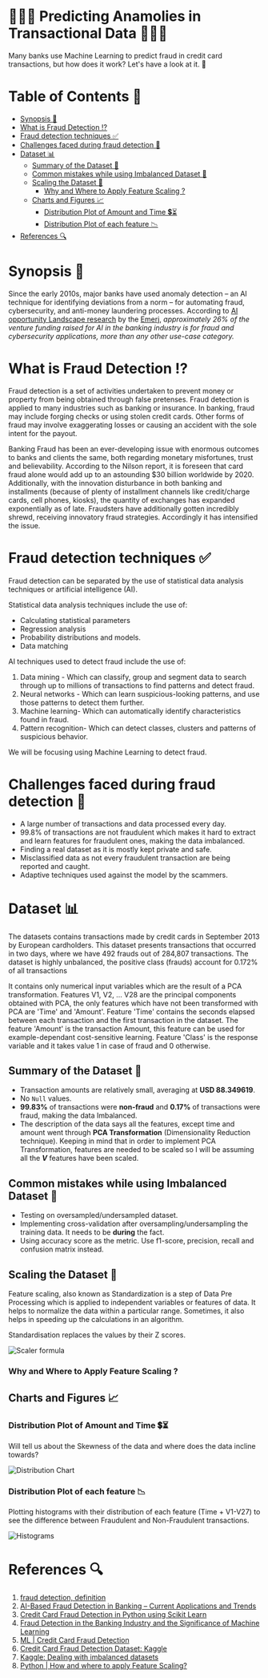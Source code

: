 # 🚨🚨🚨 Predicting Anamolies in Transactional Data 🚨🚨🚨  <!-- omit in toc -->
Many banks use Machine Learning to predict fraud in credit card transactions, but how does it work? Let's have a look at it. 🧐

# Table of Contents 📒 <!-- omit in toc -->

- [Synopsis 📝](#synopsis-)
- [What is Fraud Detection ⁉](#what-is-fraud-detection-)
- [Fraud detection techniques ✅](#fraud-detection-techniques-)
- [Challenges faced during fraud detection 💫](#challenges-faced-during-fraud-detection-)
- [Dataset 📊](#dataset-)
  - [Summary of the Dataset 📃](#summary-of-the-dataset-)
  - [Common mistakes while using Imbalanced Dataset 🚫](#common-mistakes-while-using-imbalanced-dataset-)
  - [Scaling the Dataset 🔬](#scaling-the-dataset-)
    - [Why and Where to Apply Feature Scaling ?](#why-and-where-to-apply-feature-scaling-)
  - [Charts and Figures 📈](#charts-and-figures-)
    - [Distribution Plot of Amount and Time 💲⏳](#distribution-plot-of-amount-and-time-)
    - [Distribution Plot of each feature 📉](#distribution-plot-of-each-feature-)
- [References 🔍](#references-)

# Synopsis 📝

Since the early 2010s, major banks have used anomaly detection – an AI technique for identifying deviations from a norm – for automating fraud, cybersecurity, and anti-money laundering processes. According to [AI opportunity Landscape research](https://emerj.com/ai-opportunity-landscape-finserv/) by the [Emerj](https://emerj.com/), *approximately 26% of the venture funding raised for AI in the banking industry is for fraud and cybersecurity applications, more than any other use-case category.*

# What is Fraud Detection ⁉

Fraud detection is a set of activities undertaken to prevent money or property from being obtained through false pretenses. Fraud detection is applied to many industries such as banking or insurance. In banking, fraud may include forging checks or using stolen credit cards. Other forms of fraud may involve exaggerating losses or causing an accident with the sole intent for the payout.

Banking Fraud has been an ever-developing issue with enormous outcomes to banks and clients the same, both regarding monetary misfortunes, trust and believability. According to the Nilson report, it is foreseen that card fraud alone would add up to an astounding $30 billion worldwide by 2020. Additionally, with the innovation disturbance in both banking and installments (because of plenty of installment channels like credit/charge cards, cell phones, kiosks), the quantity of exchanges has expanded exponentially as of late. Fraudsters have additionally gotten incredibly shrewd, receiving innovatory fraud strategies. Accordingly it has intensified the issue.

# Fraud detection techniques ✅

Fraud detection can be separated by the use of statistical data analysis techniques or artificial intelligence (AI).

Statistical data analysis techniques include the use of:

- Calculating statistical parameters
- Regression analysis
- Probability distributions and models.
- Data matching

AI techniques used to detect fraud include the use of:
1. Data mining - Which can classify, group and segment data to search through up to millions of transactions to find patterns and detect fraud.
2. Neural networks - Which can learn suspicious-looking patterns, and use those patterns to detect them further.
3. Machine learning- Which can automatically identify characteristics found in fraud.
4. Pattern recognition- Which can detect classes, clusters and patterns of suspicious behavior.

We will be focusing using Machine Learning to detect fraud.

# Challenges faced during fraud detection 💫

 - A large number of transactions and data processed every day. 
 - 99.8% of transactions are not fraudulent which makes it hard to extract and learn features for fraudulent ones, making the data imbalanced.
 - Finding a real dataset as it is mostly kept private and safe.
 - Misclassified data as not every fraudulent transaction are being reported and caught.
 - Adaptive techniques used against the model by the scammers.

# Dataset 📊

The datasets contains transactions made by credit cards in September 2013 by European cardholders.
This dataset presents transactions that occurred in two days, where we have 492 frauds out of 284,807 transactions. The dataset is highly unbalanced, the positive class (frauds) account for 0.172% of all transactions

It contains only numerical input variables which are the result of a PCA transformation. Features V1, V2, … V28 are the principal components obtained with PCA, the only features which have not been transformed with PCA are 'Time' and 'Amount'. Feature 'Time' contains the seconds elapsed between each transaction and the first transaction in the dataset. The feature 'Amount' is the transaction Amount, this feature can be used for example-dependant cost-sensitive learning. Feature 'Class' is the response variable and it takes value 1 in case of fraud and 0 otherwise.

## Summary of the Dataset 📃

 - Transaction amounts are relatively small, averaging at **USD 88.349619**.
 - No `Null` values.
 - **99.83%** of transactions were **non-fraud** and **0.17%** of transactions were fraud, making the data Imbalanced.
 - The description of the data says all the features, except time and amount went through **PCA Transformation** (Dimensionality Reduction technique). Keeping in mind that in order to implement PCA Transformation, features are needed to be scaled so I will be assuming all the ***V*** features have been scaled.

## Common mistakes while using Imbalanced Dataset 🚫

- Testing on oversampled/undersampled dataset.
- Implementing cross-validation after oversampling/undersampling the training data. It needs to be **during** the fact.
- Using accuracy score as the metric. Use f1-score, precision, recall and confusion matrix instead.

## Scaling the Dataset 🔬

Feature scaling, also known as Standardization is a step of Data Pre Processing which is applied to independent variables or features of data. It helps to normalize the data within a particular range. Sometimes, it also helps in speeding up the calculations in an algorithm.

Standardisation replaces the values by their Z scores.

![Scaler formula](img/standard.png)

### Why and Where to Apply Feature Scaling ?

## Charts and Figures 📈

### Distribution Plot of Amount and Time 💲⏳

Will tell us about the Skewness of the data and where does the data incline towards?

![Distribution Chart](img/distribution.svg)

### Distribution Plot of each feature 📉
Plotting histograms with their distribution of each feature (Time + V1-V27) to see the difference between Fraudulent and Non-Fraudulent transactions.

![Histograms](img/hist.svg)

# References 🔍

1. [fraud detection, definition](https://searchsecurity.techtarget.com/definition/fraud-detection)
2. [AI-Based Fraud Detection in Banking – Current Applications and Trends](https://emerj.com/ai-sector-overviews/artificial-intelligence-fraud-banking/#:~:text=Banks%20can%20use%20predictive%20analytics,involve%20a%20separate%20processing%20service.)
3. [Credit Card Fraud Detection in Python using Scikit Learn](https://medium.com/analytics-vidhya/credit-card-fraud-detection-in-python-using-scikit-learn-f9046a030f50)
4. [Fraud Detection in the Banking Industry and the Significance of Machine Learning](https://medium.com/engineered-publicis-sapient/fraud-detection-in-banking-industry-and-significance-of-machine-learning-dfd31891a0b4)
5. [ML | Credit Card Fraud Detection](https://www.geeksforgeeks.org/ml-credit-card-fraud-detection/)
6. [Credit Card Fraud Detection Dataset: Kaggle](https://www.kaggle.com/mlg-ulb/creditcardfraud/data#)
7. [Kaggle: Dealing with imbalanced datasets](https://www.kaggle.com/janiobachmann/credit-fraud-dealing-with-imbalanced-datasets)
8. [Python | How and where to apply Feature Scaling?](https://www.geeksforgeeks.org/python-how-and-where-to-apply-feature-scaling/)
